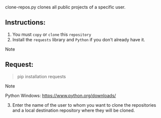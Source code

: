  clone-repos.py clones all public projects of a specific user.

## Instructions:

1. You must `copy` or `clone` this `repository`
2. Install the `requests` library and `Python` if you don't already have it.
>[!NOTE] 
## Request: <br/>
> pip installation requests

>[!NOTE]
>Python Windows:
https://www.python.org/downloads/

3. Enter the name of the user to whom you want to clone the repositories and a local destination repository where they will be cloned.
